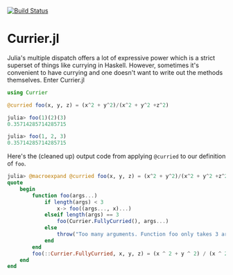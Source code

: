 [![Build Status](https://travis-ci.com/MasonProtter/Currier.jl.svg?branch=master)](https://travis-ci.com/MasonProtter/Currier.jl)

# Currier.jl

Julia's multiple dispatch offers a lot of expressive power which is a strict superset of things like currying in Haskell. 
However, sometimes it's convenient to have currying and one doesn't want to write out the methods themselves. Enter Currier.jl
```julia
using Currier

@curried foo(x, y, z) = (x^2 + y^2)/(x^2 + y^2 +z^2)
```
```julia
julia> foo(1)(2)(3)
0.35714285714285715

julia> foo(1, 2, 3)
0.35714285714285715
```
Here's the (cleaned up) output code from applying `@curried` to our definition of `foo`. 
```julia
julia> @macroexpand @curried foo(x, y, z) = (x^2 + y^2)/(x^2 + y^2 +z^2)
quote
    begin
        function foo(args...)
            if length(args) < 3
                x-> foo((args..., x)...)
            elseif length(args) == 3
                foo(Currier.FullyCurried(), args...)
            else
                throw("Too many arguments. Function foo only takes 3 arguments")
            end
        end
        foo(::Currier.FullyCurried, x, y, z) = (x ^ 2 + y ^ 2) / (x ^ 2 + y ^ 2 + z ^ 2)
    end
end
```
